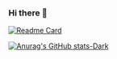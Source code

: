 ### Hi there 👋
[![Readme Card](https://github-readme-stats.vercel.app/api/pin/?username=Ulashovhamidullo&repo=github-readme-stats)](https://github.com/anuraghazra/github-readme-stats)

[![Anurag's GitHub stats-Dark](https://github-readme-stats.vercel.app/api?username=Ulashovhamidullo&show_icons=true&theme=dark#gh-dark-mode-only)](https://github.com/anuraghazra/github-readme-stats#gh-dark-mode-only)
